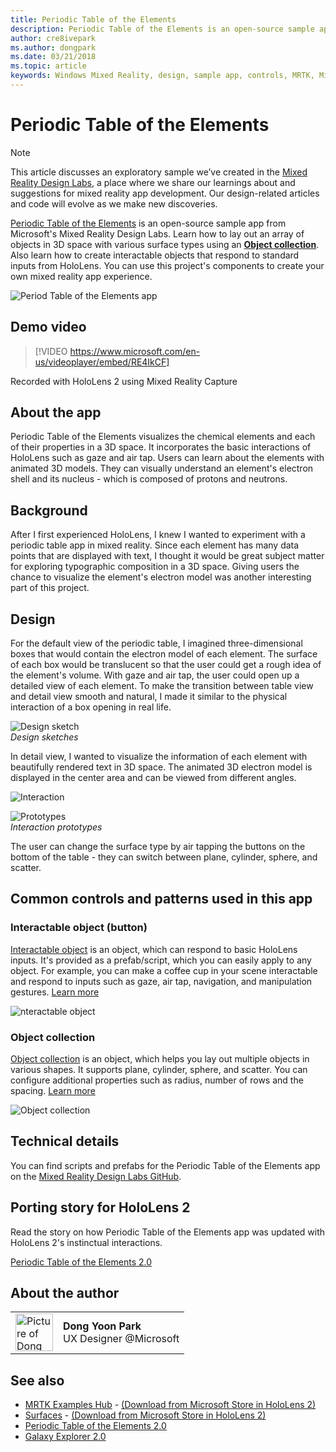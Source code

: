 ```yaml
---
title: Periodic Table of the Elements
description: Periodic Table of the Elements is an open-source sample app from Microsoft's Mixed Reality Design Labs. Learn how to lay out an array of objects in 3D space with various surface types using an Object collection.
author: cre8ivepark
ms.author: dongpark
ms.date: 03/21/2018
ms.topic: article
keywords: Windows Mixed Reality, design, sample app, controls, MRTK, Mixed Reality Toolkit, Unity, sample apps, example apps, open source, Microsoft Store, HoloLens, mixed reality headset, windows mixed reality headset, virtual reality headset
---
```



# Periodic Table of the Elements

>[!NOTE]
>This article discusses an exploratory sample we’ve created in the [Mixed Reality Design Labs](https://github.com/Microsoft/MRDesignLabs_Unity), a place where we share our learnings about and suggestions for mixed reality app development. Our design-related articles and code will evolve as we make new discoveries.

[Periodic Table of the Elements](https://github.com/Microsoft/MRDesignLabs_Unity_PeriodicTable) is an open-source sample app from Microsoft's Mixed Reality Design Labs. Learn how to lay out an array of objects in 3D space with various surface types using an **[Object collection](../../design/object-collection.md)**. Also learn how to create interactable objects that respond to standard inputs from HoloLens. You can use this project's components to create your own mixed reality app experience.

![Period Table of the Elements app](images/640px-periodictable-hero.jpg)

## Demo video 
> [!VIDEO https://www.microsoft.com/en-us/videoplayer/embed/RE4IkCF]

Recorded with HoloLens 2 using Mixed Reality Capture

## About the app

Periodic Table of the Elements visualizes the chemical elements and each of their properties in a 3D space. It incorporates the basic interactions of HoloLens such as gaze and air tap. Users can learn about the elements with animated 3D models. They can visually understand an element's electron shell and its nucleus - which is composed of protons and neutrons.

## Background

After I first experienced HoloLens, I knew I wanted to experiment with a periodic table app in mixed reality. Since each element has many data points that are displayed with text, I thought it would be great subject matter for exploring typographic composition in a 3D space. Giving users the chance to visualize the element's electron model was another interesting part of this project.

## Design

For the default view of the periodic table, I imagined three-dimensional boxes that would contain the electron model of each element. The surface of each box would be translucent so that the user could get a rough idea of the element's volume. With gaze and air tap, the user could open up a detailed view of each element. To make the transition between table view and detail view smooth and natural, I made it similar to the physical interaction of a box opening in real life.

![Design sketch](images/640px-sketch20170406.jpg)<br>
*Design sketches*

In detail view, I wanted to visualize the information of each element with beautifully rendered text in 3D space. The animated 3D electron model is displayed in the center area and can be viewed from different angles.

![Interaction](images/640px-periodictable-interaction.jpg)

![Prototypes](images/640px-periodictable-prototypes.jpg)<br>
*Interaction prototypes*

The user can change the surface type by air tapping the buttons on the bottom of the table - they can switch between plane, cylinder, sphere, and scatter.

## Common controls and patterns used in this app

### Interactable object (button)

[Interactable object](../../design/interactable-object.md) is an object, which can respond to basic HoloLens inputs. It's provided as a prefab/script, which you can easily apply to any object. For example, you can make a coffee cup in your scene interactable and respond to inputs such as gaze, air tap, navigation, and manipulation gestures. [Learn more](../../design/interactable-object.md)

![nteractable object](images/640px-periodictable-interactableobject.jpg)

### Object collection

[Object collection](../../design/object-collection.md) is an object, which helps you lay out multiple objects in various shapes. It supports plane, cylinder, sphere, and scatter. You can configure additional properties such as radius, number of rows and the spacing. [Learn more](../../design/object-collection.md)

![Object collection](images/640px-periodictable-collections.jpg)

## Technical details

You can find scripts and prefabs for the Periodic Table of the Elements app on the [Mixed Reality Design Labs GitHub](https://github.com/Microsoft/MRDesignLabs_Unity_PeriodicTable).

## Porting story for HoloLens 2

Read the story on how Periodic Table of the Elements app was updated with HoloLens 2's instinctual interactions.

[Periodic Table of the Elements 2.0](https://medium.com/@dongyoonpark/bringing-the-periodic-table-of-the-elements-app-to-hololens-2-with-mrtk-v2-a6e3d8362158)




## About the author

<table style="border-collapse:collapse" padding-left="0px">
<tr>
<td style="border-style: none" width="60px"><img alt="Picture of Dong Yoon Park" width="60" height="60" src="images/dongyoonpark.jpg"></td>
<td style="border-style: none"><b>Dong Yoon Park</b><br>UX Designer @Microsoft</td>
</tr>
</table>

## See also

* [MRTK Examples Hub](https://microsoft.github.io/MixedRealityToolkit-Unity/Documentation/README_ExampleHub.html) - [(Download from Microsoft Store in HoloLens 2)](https://www.microsoft.com/en-us/p/mrtk-examples-hub/9mv8c39l2sj4)
* [Surfaces](sampleapp-surfaces.md) - [(Download from Microsoft Store in HoloLens 2)](https://www.microsoft.com/en-us/p/surfaces/9nvkpv3sk3x0)
* [Periodic Table of the Elements 2.0](https://medium.com/@dongyoonpark/bringing-the-periodic-table-of-the-elements-app-to-hololens-2-with-mrtk-v2-a6e3d8362158)
* [Galaxy Explorer 2.0](galaxy-explorer-update.md)